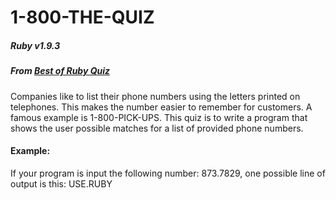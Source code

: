 # 1-800-THE-QUIZ
##### Ruby v1.9.3
##### From [Best of Ruby Quiz](http://pragprog.com/book/fr_quiz/best-of-ruby-quiz)

Companies like to list their phone numbers using the letters printed on telephones. This makes the number easier to remember for customers. A famous example is 1-800-PICK-UPS. This quiz is to write a program that shows the user possible matches for a list of provided phone numbers.

#### Example:

If your program is input the following number: 873.7829, one possible line of output is this: USE.RUBY
